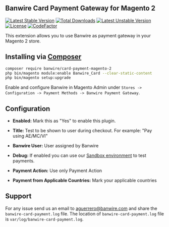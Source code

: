 ## Banwire Card Payment Gateway for Magento 2
[![Latest Stable Version](https://poser.okvpn.org/banwire/card-payment-magento-2/v/stable)](https://packagist.org/packages/banwire/card-payment-magento-2) 
[![Total Downloads](https://poser.okvpn.org/banwire/card-payment-magento-2/downloads)](https://packagist.org/packages/banwire/card-payment-magento-2) 
[![Latest Unstable Version](https://poser.okvpn.org/banwire/card-payment-magento-2/v/unstable)](https://packagist.org/packages/banwire/card-payment-magento-2) 
[![License](https://poser.okvpn.org/banwire/card-payment-magento-2/license)](https://packagist.org/packages/banwire/card-payment-magento-2)
[![CodeFactor](https://www.codefactor.io/repository/github/banwire/card-payment-magento-2/badge)](https://www.codefactor.io/repository/github/banwire/card-payment-magento-2)   

This extension allows you to use Banwire as payment gateway in your Magento 2 store.

## Installing via [Composer](https://getcomposer.org/)

```bash
composer require banwire/card-payment-magento-2
php bin/magento module:enable Banwire_Card --clear-static-content
php bin/magento setup:upgrade
```

Enable and configure Banwire in Magento Admin under `Stores -> Configuration -> Payment Methods -> Banwire Payment Gateway`.

## Configuration

  - **Enabled:** Mark this as "Yes" to enable this plugin.
 
  - **Title:** Test to be shown to user during checkout. For example: "Pay using AE/MC/VI"
  
  - **Banwire User:** User assigned by Banwire

  - **Debug:** If enabled you can use our [Sandbox environment](https://test.banwire.com) to test payments. 
     
  - **Payment Action:** Use only Payment Action	
    
  - **Payment from Applicable Countries:** Mark your applicable countries
  

     
## Support

For any issue send us an email to aguerrero@banwire.com and share the `banwire-card-payment.log` file. The location of `banwire-card-payment.log` file is `var/log/banwire-card-payment.log`.
